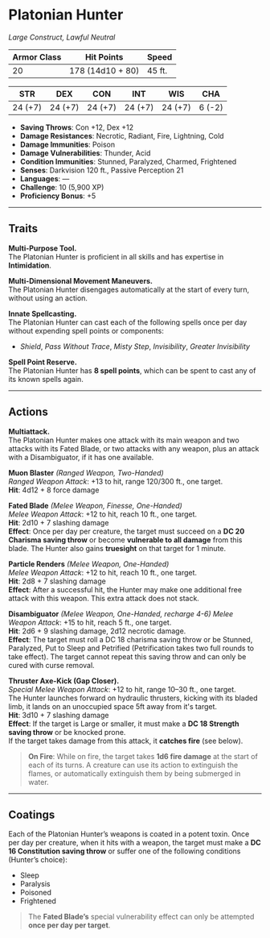 # Platonian Hunter

_Large Construct, Lawful Neutral_

| **Armor Class** | **Hit Points**   | **Speed** |
| --------------- | ---------------- | --------- |
| 20              | 178 (14d10 + 80) | 45 ft.    |

| **STR** | **DEX** | **CON** | **INT** | **WIS** | **CHA** |
| ------- | ------- | ------- | ------- | ------- | ------- |
| 24 (+7) | 24 (+7) | 24 (+7) | 24 (+7) | 24 (+7) | 6 (-2)  |

- **Saving Throws**: Con +12, Dex +12
- **Damage Resistances**: Necrotic, Radiant, Fire, Lightning, Cold
- **Damage Immunities**: Poison
- **Damage Vulnerabilities**: Thunder, Acid
- **Condition Immunities**: Stunned, Paralyzed, Charmed, Frightened
- **Senses**: Darkvision 120 ft., Passive Perception 21
- **Languages**: —
- **Challenge**: 10 (5,900 XP)
- **Proficiency Bonus**: +5

---

## Traits

**Multi-Purpose Tool.**  
The Platonian Hunter is proficient in all skills and has expertise in **Intimidation**.

**Multi-Dimensional Movement Maneuvers.**  
The Platonian Hunter disengages automatically at the start of every turn, without using an action.

**Innate Spellcasting.**  
The Platonian Hunter can cast each of the following spells once per day without expending spell points or components:

- _Shield_, _Pass Without Trace_, _Misty Step_, _Invisibility_, _Greater Invisibility_

**Spell Point Reserve.**  
The Platonian Hunter has **8 spell points**, which can be spent to cast any of its known spells again.

---

## Actions

**Multiattack.**  
The Platonian Hunter makes one attack with its main weapon and two attacks with its Fated Blade, or two attacks with any weapon, plus an attack with a Disambiguator, if it has one available.

**Muon Blaster** _(Ranged Weapon, Two-Handed)_  
_Ranged Weapon Attack_: +13 to hit, range 120/300 ft., one target.  
**Hit**: 4d12 + 8 force damage

**Fated Blade** _(Melee Weapon, Finesse, One-Handed)_  
_Melee Weapon Attack_: +12 to hit, reach 10 ft., one target.  
**Hit**: 2d10 + 7 slashing damage  
**Effect**: Once per day per creature, the target must succeed on a **DC 20 Charisma saving throw** or become **vulnerable to all damage** from this blade. The Hunter also gains **truesight** on that target for 1 minute.

**Particle Renders** _(Melee Weapon, One-Handed)_  
_Melee Weapon Attack_: +12 to hit, reach 10 ft., one target.  
**Hit**: 2d8 + 7 slashing damage  
**Effect**: After a successful hit, the Hunter may make one additional free attack with this weapon. This extra attack does not stack.

**Disambiguator** _(Melee Weapon, One-Handed, recharge 4-6)_
_Melee Weapon Attack_: +15 to hit, reach 5 ft., one target.  
**Hit**: 2d6 + 9 slashing damage, 2d12 necrotic damage.  
**Effect**: The target must roll a DC 18 charisma saving throw or be Stunned, Paralyzed, Put to Sleep and Petrified (Petrification takes two full rounds to take effect). The target cannot repeat this saving throw and can only be cured with curse removal.

**Thruster Axe-Kick (Gap Closer).**  
_Special Melee Weapon Attack_: +12 to hit, range 10–30 ft., one target.  
The Hunter launches forward on hydraulic thrusters, kicking with its bladed limb, it lands on an unoccupied space 5ft away from it's target.  
**Hit**: 3d10 + 7 slashing damage  
**Effect**: If the target is Large or smaller, it must make a **DC 18 Strength saving throw** or be knocked prone.  
If the target takes damage from this attack, it **catches fire** (see below).

> **On Fire**: While on fire, the target takes **1d6 fire damage** at the start of each of its turns. A creature can use its action to extinguish the flames, or automatically extinguish them by being submerged in water.

---

## Coatings

Each of the Platonian Hunter’s weapons is coated in a potent toxin. Once per day per creature, when it hits with a weapon, the target must make a **DC 16 Constitution saving throw** or suffer one of the following conditions (Hunter’s choice):

- Sleep
- Paralysis
- Poisoned
- Frightened

> The **Fated Blade’s** special vulnerability effect can only be attempted **once per day per target**.
